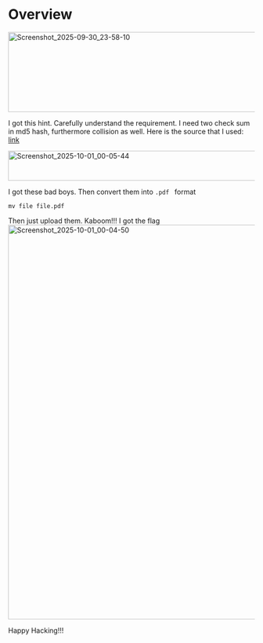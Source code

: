# Overview
<img width="617" height="163" alt="Screenshot_2025-09-30_23-58-10" src="https://github.com/user-attachments/assets/0a098e43-812e-4a1e-ac56-9a3d436183bd" />

I got this hint. Carefully understand the requirement. I need two check sum in md5 hash, furthermore collision as well. Here is the source that I used:
[link](https://www.mscs.dal.ca/~selinger/md5collision/)

<img width="547" height="61" alt="Screenshot_2025-10-01_00-05-44" src="https://github.com/user-attachments/assets/3a225fd4-00e0-424b-8c58-9e0a2877bb76" />

I got these bad boys. Then convert them into `.pdf ` format

```
mv file file.pdf
```
Then just upload them. Kaboom!!! I got the flag
<img width="1920" height="804" alt="Screenshot_2025-10-01_00-04-50" src="https://github.com/user-attachments/assets/aec6271b-a107-4f02-a8b3-b1bc71fb5739" />

Happy Hacking!!!
